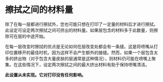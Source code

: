 擦拭之间的材料量
====
除了在每一层都进行擦拭外，您也可能只想在打印了一定量的材料后才进行擦拭。此设定可设定两次擦拭之间可挤出的材料量。如果层包含的材料多于此数量，则擦除可在层的中途开始。

在每一层改变时擦拭的优点是无论如何在层改变处都会有一条缝。这是将喷嘴从打印位置移开的最佳时机，因为这样不会产生额外的接缝。然而，如果一个层包含太多的挤出物（对于包含大量皮肤的层通常是这种情况），则材料仍可能在喷嘴上聚集。在这些情况下，设定两次擦拭之间的最大挤出材料有助于保持喷嘴清洁。

**此设置从未实现。它对打印没有任何影响。**
